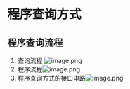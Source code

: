 # 程序查询方式
## 程序查询流程
1. 查询流程
![image.png](https://jiunian-pic-1310185536.cos.ap-nanjing.myqcloud.com/picgo%2F20230616133726.png)
2. 程序流程![image.png](https://jiunian-pic-1310185536.cos.ap-nanjing.myqcloud.com/picgo%2F20230616133816.png)
3. 程序查询方式的接口电路![image.png](https://jiunian-pic-1310185536.cos.ap-nanjing.myqcloud.com/picgo%2F20230617162418.png)
